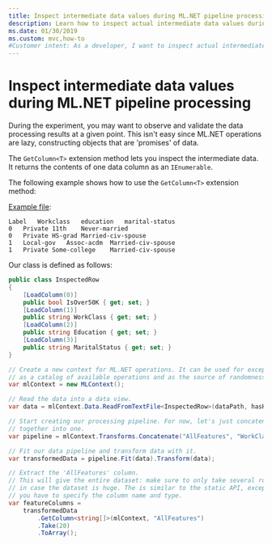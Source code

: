 ```yaml
---
title: Inspect intermediate data values during ML.NET pipeline processing
description: Learn how to inspect actual intermediate data values during ML.NET machine learning pipeline processing
ms.date: 01/30/2019
ms.custom: mvc,how-to
#Customer intent: As a developer, I want to inspect actual intermediate data values during ML.NET machine learning pipeline processing so that I can make sure that I'm getting the results I expect.
---
```

# Inspect intermediate data values during ML.NET pipeline processing

During the experiment, you may want to observe and validate the data processing results at a given point. This isn't easy since ML.NET operations are lazy, constructing objects that are 'promises' of data.

The `GetColumn<T>` extension method lets you inspect the intermediate data. It returns the contents of one data column as an `IEnumerable`.

The following example shows how to use the `GetColumn<T>` extension method:

[Example file](https://github.com/dotnet/machinelearning/tree/master/test/data/adult.tiny.with-schema.txt):
```
Label	Workclass	education	marital-status
0	Private	11th	Never-married
0	Private	HS-grad	Married-civ-spouse
1	Local-gov	Assoc-acdm	Married-civ-spouse
1	Private	Some-college	Married-civ-spouse

```

Our class is defined as follows:

```csharp
public class InspectedRow
{
    [LoadColumn(0)]
    public bool IsOver50K { get; set; }
    [LoadColumn(1)]
    public string WorkClass { get; set; }
    [LoadColumn(2)]
    public string Education { get; set; }
    [LoadColumn(3)]
    public string MaritalStatus { get; set; }
}
```

```csharp
// Create a new context for ML.NET operations. It can be used for exception tracking and logging, 
// as a catalog of available operations and as the source of randomness.
var mlContext = new MLContext();

// Read the data into a data view.
var data = mlContext.Data.ReadFromTextFile<InspectedRow>(dataPath, hasHeader: true);

// Start creating our processing pipeline. For now, let's just concatenate all the text columns
// together into one.
var pipeline = mlContext.Transforms.Concatenate("AllFeatures", "WorkClass", "Education", "MaritalStatus");

// Fit our data pipeline and transform data with it.
var transformedData = pipeline.Fit(data).Transform(data);

// Extract the 'AllFeatures' column.
// This will give the entire dataset: make sure to only take several row
// in case the dataset is huge. The is similar to the static API, except
// you have to specify the column name and type.
var featureColumns =
    transformedData
        .GetColumn<string[]>(mlContext, "AllFeatures")
        .Take(20)
        .ToArray();
```
